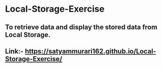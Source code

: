 # Local-Storage-Exercise
## To retrieve data and display the stored data from Local Storage.
## Link:- https://satyammurari162.github.io/Local-Storage-Exercise/
